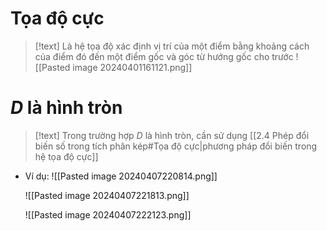 
# Tọa độ cực

>[!text]
>Là hệ tọa độ xác định vị trí của một điểm bằng khoảng cách của điểm đó đến một điểm gốc và góc từ hướng gốc cho trước
>![[Pasted image 20240401161121.png]]


# $D$ là hình tròn

>[!text]
>Trong trường hợp $D$ là hình tròn, cần sử dụng [[2.4 Phép đổi biến số trong tích phân kép#Tọa độ cực|phương pháp đổi biến trong hệ tọa độ cực]] 

- Ví dụ:
	![[Pasted image 20240407220814.png]]
	
	![[Pasted image 20240407221813.png]]
	
	![[Pasted image 20240407222123.png]]

